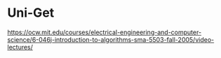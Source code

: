 # Uni-Get

https://ocw.mit.edu/courses/electrical-engineering-and-computer-science/6-046j-introduction-to-algorithms-sma-5503-fall-2005/video-lectures/
